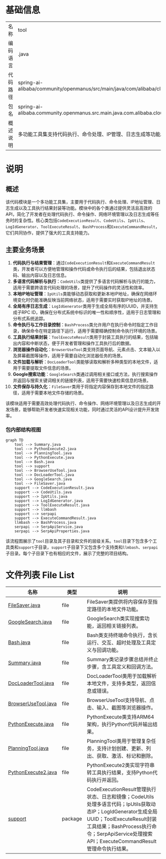 # 基础信息

|      |      |
|------|------|
| 名称 | tool |
| 编码语言 | .java |
| 代码路径 | spring-ai-alibaba/community/openmanus/src/main/java/com/alibaba/cloud/ai/example/manus/tool |
| 包名 | spring-ai-alibaba.community.openmanus.src.main.java.com.alibaba.cloud.ai.example.manus.tool |
| 概述说明 | 多功能工具集支持代码执行、命令处理、IP管理、日志生成等功能。 |

# 说明

## 概述
该代码模块是一个多功能工具集，主要用于代码执行、命令处理、IP地址管理、日志生成以及工具执行结果封装等功能。模块中的各个类通过提供灵活且高效的API，简化了开发者在处理代码执行、命令操作、网络环境管理以及日志生成等任务时的复杂性。核心类包括`CodeExecutionResult`、`CodeUtils`、`IpUtils`、`LogIdGenerator`、`ToolExecuteResult`、`BashProcess`和`ExecuteCommandResult`，它们共同协作，提供了强大的工具支持能力。

## 主要业务场景
1. **代码执行与结果管理**：通过`CodeExecutionResult`和`ExecuteCommandResult`类，开发者可以方便地管理和操作代码或命令执行后的结果，包括退出状态码、输出内容以及日志信息。
2. **多语言代码解析与执行**：`CodeUtils`类提供了多语言代码解析与执行的能力，适用于需要跨语言代码处理的场景，提升了代码操作的灵活性和效率。
3. **本地IP地址管理**：`IpUtils`类能够动态获取和更新本地IP地址，确保在网络环境变化时仍能准确反映当前网络状态，适用于需要实时获取IP地址的场景。
4. **全局有序日志生成**：`LogIdGenerator`类用于生成全局有序的UUID，并支持生成子RPC ID，确保在分布式系统中标识的唯一性和顺序性，适用于日志管理和分布式系统追踪。
5. **命令执行与工作目录控制**：`BashProcess`类允许用户在执行命令时指定工作目录，确保命令在特定路径下运行，适用于需要精确控制命令执行环境的场景。
6. **工具执行结果封装**：`ToolExecuteResult`类用于封装工具执行的结果，包括输出内容和中断状态，便于开发者管理和操作工具执行后的数据。
7. **浏览器操作自动化**：`BrowserUseTool`类支持页面导航、元素点击、文本输入以及屏幕截图等操作，适用于需要自动化浏览器任务的场景。
8. **文件加载与解析**：`DocLoaderTool`类能够读取和解析多种类型的本地文件，适用于需要提取文件信息的场景。
9. **Google搜索功能**：`GoogleSearch`类通过调用相关接口或方法，执行搜索操作并返回与搜索关键词相关的链接列表，适用于需要快速检索信息的场景。
10. **文件保存与持久化**：`FileSaver`类用于将指定内容保存到本地文件的指定路径，适用于需要本地文件存储的场景。

该模块适用于需要高效处理代码执行、命令操作、网络环境管理以及日志生成的开发场景，能够帮助开发者快速实现相关功能，同时通过灵活的API设计提升开发效率。


### 包内部结构视图

```mermaid
graph TD
    tool --> Summary.java
    tool --> PythonExecute2.java
    tool --> PlanningTool.java
    tool --> PythonExecute.java
    tool --> Bash.java
    tool --> support
    tool --> BrowserUseTool.java
    tool --> DocLoaderTool.java
    tool --> GoogleSearch.java
    tool --> FileSaver.java
    support --> CodeExecutionResult.java
    support --> CodeUtils.java
    support --> IpUtils.java
    support --> LogIdGenerator.java
    support --> ToolExecuteResult.java
    support --> llmbash
    support --> serpapi
    support --> ExecuteCommandResult.java
    llmbash --> BashProcess.java
    serpapi --> SerpApiService.java
    serpapi --> SerpApiProperties.java
```

该流程图展示了`tool`目录及其子目录和文件的层级关系。`tool`目录下包含多个工具类和`support`子目录，`support`子目录下又包含多个支持类和`llmbash`、`serpapi`子目录。每个子目录下也有相应的文件，展示了完整的项目结构。

# 文件列表 File List

| 名称   | 类型  | 说明 |
|-------|------|-------------|
| [FileSaver.java](FileSaver.md) | file | FileSaver类提供将内容保存至指定路径的本地文件功能。 |
| [GoogleSearch.java](GoogleSearch.md) | file | GoogleSearch类实现搜索功能，返回相关链接列表。 |
| [Bash.java](Bash.md) | file | Bash类支持终端命令执行，含长运行、交互、超时处理及工具定义与回调功能。 |
| [Summary.java](Summary.md) | file | Summary类记录步骤总结并终止步骤，含工具定义和回调方法。 |
| [DocLoaderTool.java](DocLoaderTool.md) | file | DocLoaderTool类用于加载解析本地文件，支持多类型，返回信息或错误。 |
| [BrowserUseTool.java](BrowserUseTool.md) | file | BrowserUseTool支持导航、点击、输入、截图等浏览器操作。 |
| [PythonExecute.java](PythonExecute.md) | file | PythonExecute类支持ARM64架构，执行Python代码并输出结果。 |
| [PlanningTool.java](PlanningTool.md) | file | PlanningTool类用于管理复杂任务，支持计划创建、更新、列出、获取、激活、标记和删除。 |
| [PythonExecute2.java](PythonExecute2.md) | file | PythonExecute2类实现字符串转工具执行结果，支持Python代码执行并返回。 |
| [support](support/_module.md) | package | CodeExecutionResult管理执行状态、日志和镜像；CodeUtils处理多语言代码；IpUtils获取动态IP；LogIdGenerator生成全局UUID；ToolExecuteResult封装工具结果；BashProcess执行命令；SerpApiService处理搜索API；ExecuteCommandResult管理命令执行结果。 |


